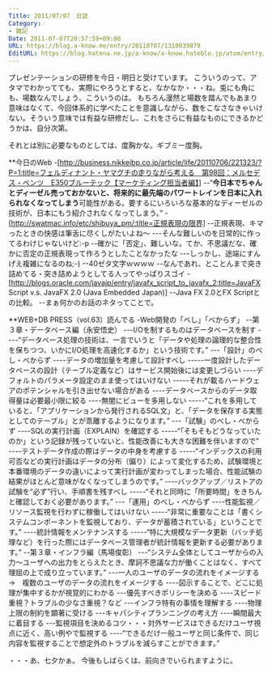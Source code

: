 ```yaml
---
Title: 2011/07/07　日誌
Category:
- 雑記
Date: 2011-07-07T20:57:59+09:00
URL: https://blog.a-know.me/entry/20110707/1310039879
EditURL: https://blog.hatena.ne.jp/a-know/a-know.hateblo.jp/atom/entry/12921228815727979563
---
```


プレゼンテーションの研修を今日・明日と受けています。
こういうのって、アタマでわかってても、実際にやろうとすると、なかなか・・・ね。兎にも角にも、場数なんでしょう、こういうのは。
もちろん漫然と場数を踏んでもあまり意味はなくて、今回体系的に学べたことを意識しながら、数をこなさなきゃいけない。そういう意味では有益な研修だし、これをさらに有益なものにできるかどうかは、自分次第。


それとは別に必要なものとしては、度胸かな。ギブミー度胸。



**今日のWeb
-[http://business.nikkeibp.co.jp/article/life/20110706/221323/?P=1:title=フェルディナント・ヤマグチの走りながら考える　第98回：メルセデス・ベンツ　E350ブルーテック【マーケティング担当者編】]
--“<span class="deco" style="font-weight:bold;">今日本でちゃんとディーゼル売っておかないと、将来的に最先端のパワートレインを日本に入れられなくなってしまう</span>可能性がある。要するにいろいろな基本的なディーゼルの技術が、日本にもう紹介されなくなってしまう。”
-[http://swatmac.info/etc/shibuya_pm/:title=正規表現の限界]
--正規表現、キマったときの快感は筆舌に尽くしがたいよね〜
---そんな難しいのを日常的に作ってるわけじゃないけど:-p
--確かに「否定」、難しいな。てか、不思議だな、確かに否定の正規表現って作ろうとしたことなかったな
---しっかし、途端にすんげえ複雑になるのね;-)
--40ゼタ文字ｗｗｗｗ
--なんであれ、とことんまで突き詰めてる・突き詰めようとしてる人ってやっぱりスゴイ
-[http://blogs.oracle.com/javajp/entry/javafx_script_to_javafx_2:title=JavaFX Script v.s. JavaFX 2.0 (Java Embedded Japan)]
--Java FX 2.0とFX Scriptとの比較。
--まぁ何かのお話のネタってことで。



**WEB+DB PRESS（vol.63）読んでる
-Web開発の「べし」「べからず」
--第３章・データベース編（永安悟史）
---I/Oを制するものはデータベースを制す
----“データベース処理の技術は、一言でいうと「データや処理の論理的な整合性を保ちつつ、いかにI/O処理を高速化するか」という技術です。”
---「設計」のべし・べからず
----データの増加量を考慮して設計すべし
-----一度設計したデータベースの設計（テーブル定義など）はサービス開始後には変更しづらい
----デフォルトのパラメータ設定のまま使ってはいけない
-----それが載るハードウェアのポテンシャルを引き出せない場合がある
----データベースからのデータ取得量は必要最小限に絞る
----無闇にビューを多用しない
-----“これを多用していると、「アプリケーションから発行されるSQL文」と、「データを保存する実態としてのテーブル」とが乖離するようになります。”
---「試験」のべし・べからず
----SQLの実行計画（EXPLAIN）を確認する
-----“「そもそもどうなっていたのか」という記録が残っていないと、性能改善にも大きな困難を伴いますので”
----テストデータ作成の際はデータの中身を考慮する
-----“インデックスの利用可否などの実行計画はデータの分布（偏り）によって変化するため、試験環境と本番環境のデータの違いによって実行計画が変わってしまった場合、性能試験の結果がほとんど意味がなくなってしまうのです。”
----バックアップ／リストアの試験を“必ず”行い、手順書を残すべし
-----“それと同時に「所要時間」をきちんと確認しておく必要があります。”
---「運用」のべし・べからず
----性能監視／リソース監視を行わずに稼働してはいけない
-----“非常に重要なことは「書くシステムコンポーネントを監視しており、データが蓄積されている」ということです。”
----統計情報をメンテナンスする
-----“特に大規模なデータ更新（バッチ処理など）を行った際にはデータベース管理者が統計情報を更新する必要があります。”
--第３章・インフラ編（馬場俊彰）
---“システム全体としてユーザからの入力〜ユーザへの出力をとらえたとき、摩訶不思議な力が働くことはなく、すべて理屈の上で成り立っています。”
---一人のユーザのデータの流れをイメージする　→　複数のユーザのデータの流れをイメージする
----図示することで、どこに処理が集中するかが視覚的にわかる
---優先すべきポリシーを決める
----スピード重視？トラブルの少なさ重視？など
---インフラ特有の事情を理解する
----物理上限の制約を顕著に受ける
---キャパシティプランニングの考え方
----瞬間最大に着目する
---監視項目を決めるコツ・・・対外サービスはできるだけユーザ視点に近く、高い例やで監視する
----“できるだけ一般ユーザと同じ条件で、同じ内容を監視することで想定外のトラブルを減らすことができます。”




・・・あ、七夕かぁ。
今後もしばらくは、前向きでいられますように。


<script src="https://moshi-moshi.moshimo.works/moshimoshi/a_know_blog/20110707-1310039879?title=2011/07/07%E3%80%80%E6%97%A5%E8%AA%8C"></script>
